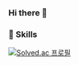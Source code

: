 ### Hi there 👋

### 💪 Skills

[![Solved.ac
프로필](http://mazassumnida.wtf/api/mini/generate_badge?boj={handle})](https://solved.ac/{handle})

<!--
**GinToFim/GinToFim** is a ✨ _special_ ✨ repository because its `README.md` (this file) appears on your GitHub profile.

Here are some ideas to get you started:

- 🔭 I’m currently working on ...
- 🌱 I’m currently learning ...
- 👯 I’m looking to collaborate on ...
- 🤔 I’m looking for help with ...
- 💬 Ask me about ...
- 📫 How to reach me: ...
- 😄 Pronouns: ...
- ⚡ Fun fact: ...

- references 
  https://github.com/cowkite
  http://blog.cowkite.com/blog/2102241544/
  


-->
